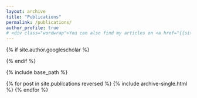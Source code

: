 ```yaml
---
layout: archive
title: "Publications"
permalink: /publications/
author_profile: true
# <div class="wordwrap">You can also find my articles on <a href="{{site.author.googlescholar}}">my Google Scholar profile</a>.</div>
---
```


{% if site.author.googlescholar %}
   
{% endif %}

{% include base_path %}

{% for post in site.publications reversed %}
  {% include archive-single.html %}
{% endfor %}
